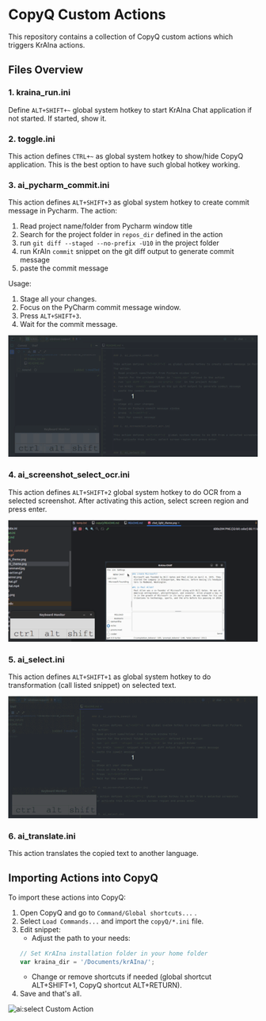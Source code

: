 # CopyQ Custom Actions

This repository contains a collection of CopyQ custom actions which triggers KrAIna actions.

## Files Overview

### 1. kraina_run.ini

Define `ALT+SHIFT+~` global system hotkey to start KrAIna Chat application if not started. If started, show it.


### 2. toggle.ini

This action defines `CTRL+~` as global system hotkey to show/hide CopyQ application.
This is the best option to have such global hotkey working.

### 3. ai_pycharm_commit.ini

This action defines `ALT+SHIFT+3` as global system hotkey to create commit message in Pycharm.
The action:
1. Read project name/folder from Pycharm window title
2. Search for the project folder in `repos_dir` defined in the action
3. run `git diff --staged --no-prefix -U10` in the project folder
4. run KrAIn `commit` snippet on the git diff output to generate commit message
5. paste the commit message

Usage:
1. Stage all your changes.
2. Focus on the PyCharm commit message window.
3. Press `ALT+SHIFT+3`.
4. Wait for the commit message.

![ai:pycharm custom action](../img/ai_pycharm_commit.gif)

### 4. ai_screenshot_select_ocr.ini

This action defines `ALT+SHIFT+2` global system hotkey to do OCR from a selected screenshot.
After activating this action, select screen region and press enter.

![ai:select](../img/ai_screenshot_select_ocr.gif)

### 5. ai_select.ini

This action defines `ALT+SHIFT+1` as global system hotkey to do transformation (call listed snippet) on selected text.

![ai:select](../img/ai_select.gif)

### 6. ai_translate.ini

This action translates the copied text to another language.


## Importing Actions into CopyQ

To import these actions into CopyQ:

1. Open CopyQ and go to `Command/Global shortcuts...` <F6>.
2. Select `Load Commands...` and import the `copyQ/*.ini` file.
3. Edit snippet:
   * Adjust the path to your needs:
    ``` js
   // Set KrAIna installation folder in your home folder 
   var kraina_dir = '/Documents/krAIna/';
   ```
   * Change or remove shortcuts if needed (global shortcut ALT+SHIFT+1, CopyQ shortcut ALT+RETURN).
4. Save and that's all.

![ai:select Custom Action](../img/CopyQ-command.jpg)
